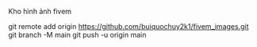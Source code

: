Kho hình ảnh fivem


git remote add origin https://github.com/buiquochuy2k1/fivem_images.git
git branch -M main
git push -u origin main